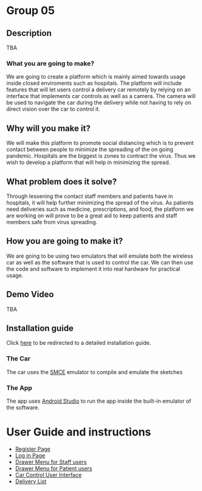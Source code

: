 # Group 05

## Description
TBA

### What you are going to make?
We are going to create a platform which is mainly aimed towards usage inside closed enviroments such as hospitals. The platform will include features that will let users control a delivery car remotely by relying on an interface that implements car controls as well as a camera. The camera will be used to navigate the car during the delivery while not having to rely on direct vision over the car to control it.

## Why will you make it?
We will make this platform to promote social distancing which is to prevent contact between people to minimize the spreading of the on going pandemic. Hospitals are the biggest is zones to contract the virus. Thus we wish to develop a platform that will help in minimizing the spread. 

## What problem does it solve?
Through lessening the contact staff members and patients have in hospitals, it will help further minimizing the spread of the virus. As patients need deliveries such as medicine, prescriptions, and food, the platform we are working on will prove to be a great aid to keep patients and staff members safe from virus spreading.

## How you are going to make it?
We are going to be using two emulators that will emulate both the wireless car as well as the software that is used to control the car. We can then use the code and software to implement it into real hardware for practical usage.

## Demo Video
TBA

## Installation guide
Click [here](https://github.com/DIT112-V21/group-05/wiki/Installation-guide) to be redirected to a detailed installation guide.

### The Car
The car uses the [SMCE](https://github.com/ItJustWorksTM/smce-gd/releases) emulator to compile and emulate the sketches

### The App
The app uses [Android Studio](https://developer.android.com/studio?gclid=EAIaIQobChMI0eewkYHs8AIVgd-yCh2wugJREAAYASAAEgKKkvD_BwE&gclsrc=aw.ds) to run the app inside the built-in emulator of the software.

# User Guide and instructions
* [Register Page](https://github.com/DIT112-V21/group-05/wiki/User-Manual---Register-Page)
* [Log in Page](https://github.com/DIT112-V21/group-05/wiki/User-Manual-Log-in-page)
* [Drawer Menu for Staff users](https://github.com/DIT112-V21/group-05/wiki/User-Manual---Staff-Drawer-Menu)
* [Drawer Menu for Patient users](https://github.com/DIT112-V21/group-05/wiki/User-Manual---Patient-Drawer-Menu)
* [Car Control User Interface](https://github.com/DIT112-V21/group-05/wiki/Car-Control-User-Interface)
* [Delivery List](https://github.com/DIT112-V21/group-05/wiki/User-Manual-Delivery-List)
